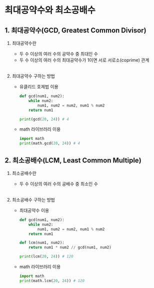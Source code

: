 # 최대공약수와 최소공배수

## 1. 최대공약수(GCD, Greatest Common Divisor)
1. 최대공약수란
    - 두 수 이상의 여러 수의 공약수 중 최대인 수
    - 두 수 이상의 여러 수의 최대공약수가 1이면 서로 서로소(coprime) 관계<br><br>

2. 최대공약수 구하는 방법
    - 유클리드 호제법 이용
        ```python
        def gcd(num1, num2):
            while num2:
                num1, num2 = num2, num1 % num2
            return num1

        print(gcd(20, 24)) # 4
        ```
    - math 라이브러리 이용
        ```python
        import math
        print(math.gcd(20, 24)) # 4
        ```

## 2. 최소공배수(LCM, Least Common Multiple)
1. 최소공배수란
    - 두 수 이상의 여러 수의 공배수 중 최소인 수<br><br>

2. 최소공배수 구하는 방법
    - 최대공약수 이용
        ```python
        def gcd(num1, num2):
            while num2:
                num1, num2 = num2, num1 % num2
            return num1

        def lcm(num1, num2):
            return num1 * num2 // gcd(num1, num2)

        print(lcm(20, 24)) # 120
        ```
    - math 라이브러리 이용
        ```python
        import math
        print(math.lcm(20, 24)) # 120
        ```